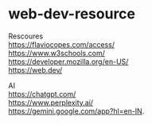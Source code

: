# web-dev-resource

Rescoures   
https://flaviocopes.com/access/   
https://www.w3schools.com/   
https://developer.mozilla.org/en-US/   
https://web.dev/    

AI   
https://chatgpt.com/    
https://www.perplexity.ai/   
https://gemini.google.com/app?hl=en-IN.   
